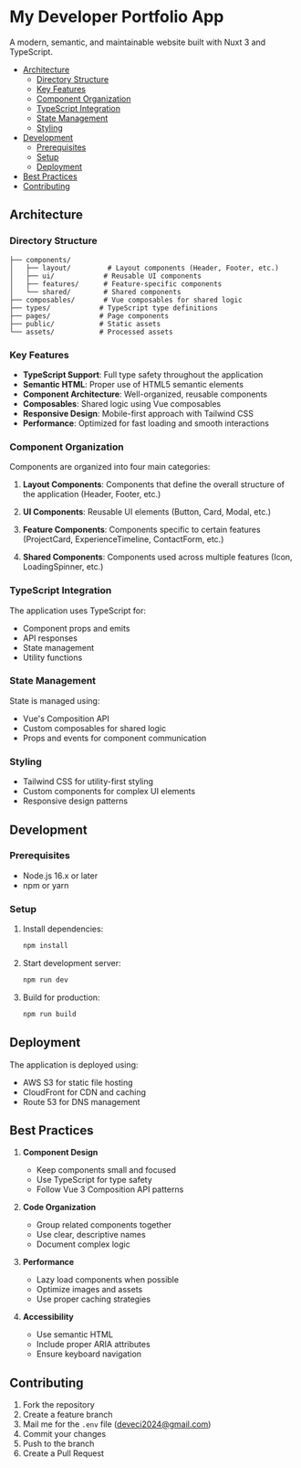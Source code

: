 # My Developer Portfolio App

A modern, semantic, and maintainable website built with Nuxt 3 and TypeScript.

- [Architecture](#architecture)
   - [Directory Structure](#directory-structure)
   - [Key Features](#key-features)
   - [Component Organization](#component-organization)
   - [TypeScript Integration](#typescript-integration)
   - [State Management](#state-management)
   - [Styling](#styling)
- [Development](#development)
   - [Prerequisites](#prerequisites)
   - [Setup](#setup)
   - [Deployment](#deployment)
- [Best Practices](#best-practices)
- [Contributing](#contributing)

## Architecture

### Directory Structure

```
├── components/
│   ├── layout/         # Layout components (Header, Footer, etc.)
│   ├── ui/            # Reusable UI components
│   ├── features/      # Feature-specific components
│   └── shared/        # Shared components
├── composables/       # Vue composables for shared logic
├── types/            # TypeScript type definitions
├── pages/            # Page components
├── public/           # Static assets
└── assets/           # Processed assets
```

### Key Features

- **TypeScript Support**: Full type safety throughout the application
- **Semantic HTML**: Proper use of HTML5 semantic elements
- **Component Architecture**: Well-organized, reusable components
- **Composables**: Shared logic using Vue composables
- **Responsive Design**: Mobile-first approach with Tailwind CSS
- **Performance**: Optimized for fast loading and smooth interactions

### Component Organization

Components are organized into four main categories:

1. **Layout Components**: Components that define the overall structure of the application (Header, Footer, etc.)

2. **UI Components**: Reusable UI elements (Button, Card, Modal, etc.)

3. **Feature Components**: Components specific to certain features (ProjectCard, ExperienceTimeline, ContactForm, etc.)

4. **Shared Components**: Components used across multiple features (Icon, LoadingSpinner, etc.)

### TypeScript Integration

The application uses TypeScript for:

- Component props and emits
- API responses
- State management
- Utility functions

### State Management

State is managed using:

- Vue's Composition API
- Custom composables for shared logic
- Props and events for component communication

### Styling

- Tailwind CSS for utility-first styling
- Custom components for complex UI elements
- Responsive design patterns

## Development

### Prerequisites

- Node.js 16.x or later
- npm or yarn

### Setup

1. Install dependencies:
   ```bash
   npm install
   ```

2. Start development server:
   ```bash
   npm run dev
   ```

3. Build for production:
   ```bash
   npm run build
   ```

## Deployment

The application is deployed using:

- AWS S3 for static file hosting
- CloudFront for CDN and caching
- Route 53 for DNS management

## Best Practices

1. **Component Design**
   - Keep components small and focused
   - Use TypeScript for type safety
   - Follow Vue 3 Composition API patterns

2. **Code Organization**
   - Group related components together
   - Use clear, descriptive names
   - Document complex logic

3. **Performance**
   - Lazy load components when possible
   - Optimize images and assets
   - Use proper caching strategies

4. **Accessibility**
   - Use semantic HTML
   - Include proper ARIA attributes
   - Ensure keyboard navigation

## Contributing

1. Fork the repository
2. Create a feature branch
3. Mail me for the `.env` file (deveci2024@gmail.com)
4. Commit your changes
5. Push to the branch
6. Create a Pull Request
